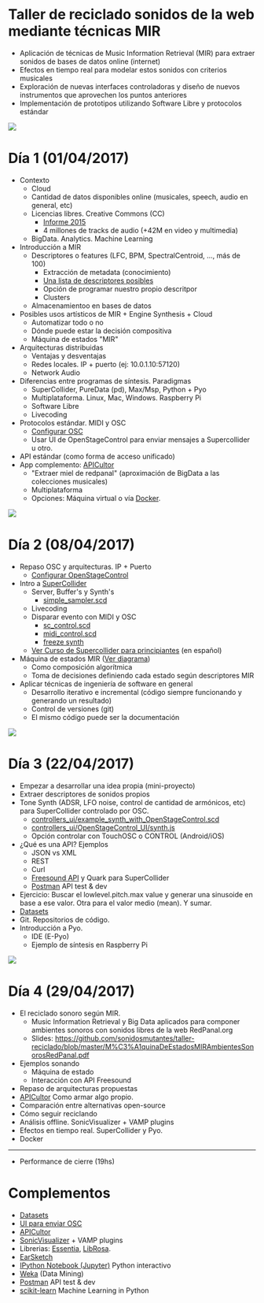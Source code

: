 # Taller de reciclado sonidos de la web mediante técnicas MIR

* Aplicación de técnicas de Music Information Retrieval (MIR) para extraer sonidos de bases de datos online (internet)
* Efectos en tiempo real para modelar estos sonidos con criterios musicales
* Exploración de nuevas interfaces controladoras y diseño de nuevos instrumentos que aprovechen los puntos anteriores
* Implementación de prototipos utilizando Software Libre y protocolos estándar

![](InstrNubeTI_repr.png)

# Día 1 (01/04/2017)
 * Contexto
   * Cloud
   * Cantidad de datos disponibles online (musicales, speech, audio en general, etc)
   * Licencias libres. Creative Commons (CC)
     * [Informe 2015](https://stateof.creativecommons.org/2015/)
     * 4 millones de tracks de audio (+42M en video y multimedia)
   * BigData. Analytics. Machine Learning
 * Introducción a MIR
   * Descriptores o features (LFC, BPM, SpectralCentroid, ..., más de 100)
     * Extracción de metadata (conocimiento)
     * [Una lista de descriptores posibles](http://essentia.upf.edu/documentation/algorithms_overview.html)
     * Opción de programar nuestro propio descritpor
     * Clusters
   * Almacenamientoo en bases de datos
 * Posibles usos artísticos de MIR + Engine Synthesis + Cloud
   * Automatizar todo o no
   * Dónde puede estar la decisión compositiva
   * Máquina de estados "MIR"
 * Arquitecturas distribuidas
   * Ventajas y desventajas
   * Redes locales. IP + puerto (ej: 10.0.1.10:57120)
   * Network Audio
 * Diferencias entre programas de síntesis. Paradigmas
   * SuperCollider, PureData (pd), Max/Msp, Python + Pyo
   * Multiplataforma. Linux, Mac, Windows. Raspberry Pi
   * Software Libre 
   * Livecoding
 * Protocolos estándar. MIDI y OSC
   * [Configurar OSC](controllers_ui/SetUp.md)
   * Usar UI de OpenStageControl para enviar mensajes a Supercollider u otro.
 * API estándar (como forma de acceso unificado)
 * App complemento: [APICultor](https://sonidosmutantes.github.io/apicultor/)
   * "Extraer miel de redpanal" (aproximación de BigData a las colecciones musicales)
   * Multiplataforma
   * Opciones: Máquina virtual o vía [Docker](https://sonidosmutantes.github.io/apicultor/docker.html).

![](workflow.png)

# Día 2 (08/04/2017)
 * Repaso OSC y arquitecturas. IP + Puerto
   * [Configurar OpenStageControl](controllers_ui/SetUp.md)
 * Intro a [SuperCollider](http://supercollider.github.io/)
   * Server, Buffer's y Synth's
     * [simple_sampler.scd](SuperCollider/simple_sampler.scd)
   * Livecoding     
   * Disparar evento con MIDI y OSC
     * [sc_control.scd](SuperCollider/controladores/osc_control.scd)
     * [midi_control.scd](SuperCollider/controladores/midi_control.scd)
     * [freeze synth](SuperCollider/sampler/freeze_control_midi.scd)
   * [Ver Curso de Supercollider para principiantes](http://cmm.cenart.gob.mx/tallerdeaudio/cursos/cursocollider/textos/curso%20de%20supercollider%20principiantes.pdf) (en español)
 * Máquina de estados MIR ([Ver diagrama](state_machine.png))
   * Como composición algorítmica
   * Toma de decisiones definiendo cada estado según descriptores MIR
 * Aplicar técnicas de ingeniería de software en general
   * Desarrollo iterativo e incremental (código siempre funcionando y generando un resultado)
   * Control de versiones (git)
   * El mismo código puede ser la documentación

![](state_machine.png)

# Día 3 (22/04/2017)
 * Empezar a desarrollar una idea propia (mini-proyecto)
 * Extraer descriptores de sonidos propios
 * Tone Synth (ADSR, LFO noise, control de cantidad de armónicos, etc) para SuperCollider controlado por OSC.
   * [controllers_ui/example_synth_with_OpenStageControl.scd](controllers_ui/example_synth_with_OpenStageControl.scd)
   * [controllers_ui/OpenStageControl_UI/synth.js](controllers_ui/OpenStageControl_UI/synth.js)
   * Opción controlar con TouchOSC o CONTROL (Android/iOS)
 * ¿Qué es una API? Ejemplos
   * JSON vs XML
   * REST
   * Curl
   * [Freesound API](Freesound_API.md) y Quark para SuperCollider
   * [Postman](https://www.getpostman.com/) API test & dev
 * Ejercicio: Buscar el lowlevel.pitch.max value y generar una sinusoide en base a ese valor. Otra para el valor medio (mean). Y sumar.
 * [Datasets](Datasets.md)
 * Git. Repositorios de código.
 * Introducción a Pyo.
   * IDE (E-Pyo)
   * Ejemplo de síntesis en Raspberry Pi

![](Apicultor_chain.png)

# Día 4 (29/04/2017)
 * El reciclado sonoro según MIR.
   * Music Information Retrieval y Big Data aplicados para componer ambientes sonoros con sonidos libres de la web RedPanal.org
   * Slides: https://github.com/sonidosmutantes/taller-reciclado/blob/master/M%C3%A1quinaDeEstadosMIRAmbientesSonorosRedPanal.pdf
 * Ejemplos sonando
   * Máquina de estado
   * Interacción con API Freesound
 * Repaso de arquitecturas propuestas  
 * [APICultor](APICultor_API.md) Como armar algo propio.
 * Comparación entre alternativas open-source
 * Cómo seguir reciclando
 * Análisis offline. SonicVisualizer + VAMP plugins
 * Efectos en tiempo real. SuperCollider y Pyo.
 * Docker
 ---
 * Performance de cierre (19hs)
 
 # Complementos
 * [Datasets](Datasets.md)
 * [UI para enviar OSC](controllers_ui/SetUp.md)
 * [APICultor](https://sonidosmutantes.github.io/apicultor/)
 * [SonicVisualizer](http://www.sonicvisualiser.org/) + VAMP plugins
 * Librerias: [Essentia](http://essentia.upf.edu/), [LibRosa](https://github.com/librosa/librosa).
 * [EarSketch](https://earsketch.gatech.edu/landing/#/)
 * [IPython Notebook (Jupyter)](https://ipython.org/notebook.html) Python interactivo
 * [Weka](http://www.cs.waikato.ac.nz/ml/weka/) (Data Mining)
 * [Postman](https://www.getpostman.com/) API test & dev
 * [scikit-learn](http://scikit-learn.org/stable/) Machine Learning in Python
